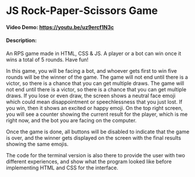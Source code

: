 #  JS Rock-Paper-Scissors Game
#### Video Demo:  https://youtu.be/uz9ercf1N3c
#### Description:

An RPS game made in HTML, CSS & JS. A player or a bot can win once it wins a total of 5 rounds. Have fun!

In this game, you will be facing a bot, and whoever gets first to win five rounds will be the winner of the game. The game will not end until there is a victor, so there is a chance that you can get multiple draws. The game will not end until there is a victor, so there is a chance that you can get multiple draws. If you lose or even draw, the screen shows a neutral face emoji which could mean disappointment or speechlessness that you just lost. If you win, then it shows an excited or happy emoji. On the top right screen, you will see a counter showing the current result for the player, which is me right now, and the bot you are facing on the computer. 

Once the game is done, all buttons will be disabled to indicate that the game is over, and the winner gets displayed on the screen with the final results showing the same emojis.

The code for the terminal version is also there to provide the user with two different experiences, and show what the program looked like before implementing HTML and CSS for the interface.

